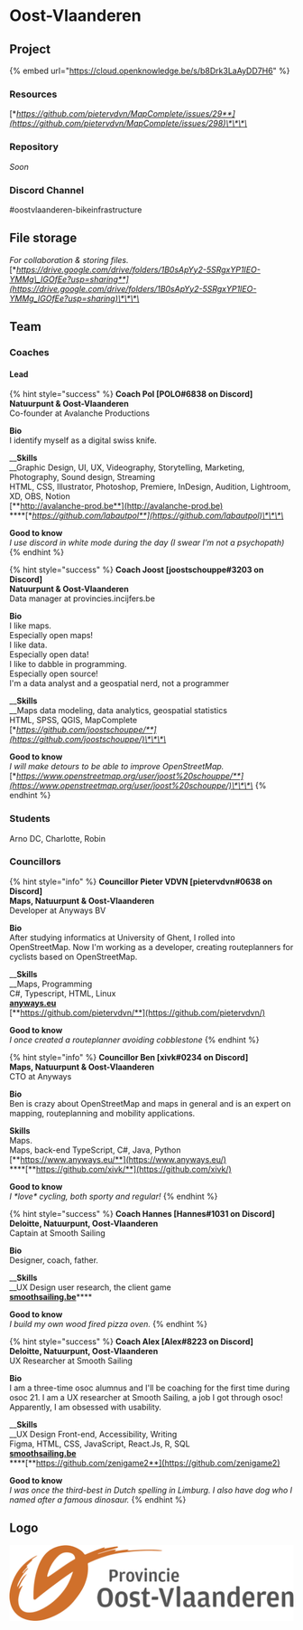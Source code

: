 # Oost-Vlaanderen

## Project

{% embed url="https://cloud.openknowledge.be/s/b8Drk3LaAyDD7H6" %}

### Resources

[**https://github.com/pietervdvn/MapComplete/issues/29**](https://github.com/pietervdvn/MapComplete/issues/298)\*\*\*\*

### Repository

_Soon_

### **Discord Channel**

\#oostvlaanderen-bikeinfrastructure

## File storage

_For collaboration & storing files._  
[**https://drive.google.com/drive/folders/1B0sApYy2-5SRgxYP1IEO-YMMg\_IGOfEe?usp=sharing**](https://drive.google.com/drive/folders/1B0sApYy2-5SRgxYP1IEO-YMMg_IGOfEe?usp=sharing)\*\*\*\*

## Team

### Coaches

#### Lead

{% hint style="success" %}
**Coach Pol \[POLO\#6838 on Discord\]  
Natuurpunt & Oost-Vlaanderen**  
Co-founder at Avalanche Productions  
  
**Bio**  
I identify myself as a digital swiss knife.  
  
__**Skills**  
__Graphic Design, UI, UX, Videography, Storytelling, Marketing, Photography, Sound design, Streaming  
HTML, CSS, Illustrator, Photoshop, Premiere, InDesign, Audition, Lightroom, XD, OBS, Notion  
[**http://avalanche-prod.be**](http://avalanche-prod.be)  
****[**https://github.com/labautpol**](https://github.com/labautpol)\*\*\*\*

**Good to know**  
_I use discord in white mode during the day \(I swear I’m not a psychopath\)_
{% endhint %}

{% hint style="success" %}
**Coach Joost \[joostschouppe\#3203 on Discord\]  
Natuurpunt & Oost-Vlaanderen**  
Data manager at provincies.incijfers.be  
  
**Bio**  
I like maps.  
Especially open maps!  
I like data.  
Especially open data!  
I like to dabble in programming.  
Especially open source!  
I'm a data analyst and a geospatial nerd, not a programmer  
  
__**Skills**  
__Maps data modeling, data analytics, geospatial statistics  
HTML, SPSS, QGIS, MapComplete  
[**https://github.com/joostschouppe/**](https://github.com/joostschouppe/)\*\*\*\*

**Good to know**  
_I will make detours to be able to improve OpenStreetMap._  
[**https://www.openstreetmap.org/user/joost%20schouppe/**](https://www.openstreetmap.org/user/joost%20schouppe/)\*\*\*\*
{% endhint %}

### Students

Arno DC, Charlotte, Robin

### Councillors

{% hint style="info" %}
**Councillor Pieter VDVN \[pietervdvn\#0638 on Discord\]  
Maps, Natuurpunt & Oost-Vlaanderen**  
Developer at Anyways BV  
  
**Bio**  
After studying informatics at University of Ghent, I rolled into OpenStreetMap. Now I'm working as a developer, creating routeplanners for cyclists based on OpenStreetMap.  
  
__**Skills**  
__Maps, Programming  
C\#, Typescript, HTML, Linux  
[**anyways.eu**](http://anyways.eu)  
[**https://github.com/pietervdvn/**](https://github.com/pietervdvn/)  
  
**Good to know**  
_I once created a routeplanner avoiding cobblestone_
{% endhint %}

{% hint style="info" %}
**Councillor Ben \[xivk\#0234 on Discord\]  
Maps, Natuurpunt & Oost-Vlaanderen**  
CTO at Anyways  
  
**Bio**  
Ben is crazy about OpenStreetMap and maps in general and is an expert on mapping, routeplanning and mobility applications.  
  
**Skills**  
Maps.  
Maps, back-end TypeScript, C\#, Java, Python  
[**https://www.anyways.eu/**](https://www.anyways.eu/)  
****[**https://github.com/xivk/**](https://github.com/xivk/)  
  
**Good to know**  
_I \*love\* cycling, both sporty and regular!_
{% endhint %}

{% hint style="success" %}
**Coach Hannes \[Hannes\#1031 on Discord\]  
Deloitte, Natuurpunt, Oost-Vlaanderen**  
Captain at Smooth Sailing   
  
**Bio**  
Designer, coach, father.  
  
__**Skills**  
__UX Design user research, the client game  
[**smoothsailing.be**](https://www.smoothsailing.be/)\*\*\*\*

**Good to know**  
_I build my own wood fired pizza oven._
{% endhint %}

{% hint style="success" %}
**Coach Alex \[AIex\#8223 on Discord\]  
Deloitte, Natuurpunt, Oost-Vlaanderen**  
UX Researcher at Smooth Sailing   
  
**Bio**  
I am a three-time osoc alumnus and I'll be coaching for the first time during osoc 21. I am a UX researcher at Smooth Sailing, a job I got through osoc! Apparently, I am obsessed with usability.  
  
__**Skills**  
__UX Design Front-end, Accessibility, Writing  
Figma, HTML, CSS, JavaScript, React.Js, R, SQL  
[**smoothsailing.be**](https://www.smoothsailing.be/)  
****[**https://github.com/zenigame2**](https://github.com/zenigame2)  
  
**Good to know**  
_I was once the third-best in Dutch spelling in Limburg. I also have dog who I named after a famous dinosaur._
{% endhint %}

## Logo

![Logo Oost-Vlaanderen](../.gitbook/assets/provincie-oostvlaanderen-logo.svg)

